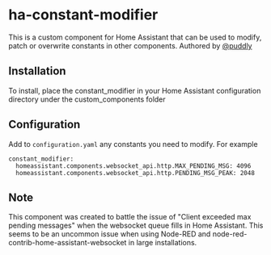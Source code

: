# ha-constant-modifier
This is a custom component for Home Assistant that can be used to modify, patch or overwrite constants in other components. Authored by [@puddly](https://github.com/puddly)

## Installation
To install, place the constant_modifier in your Home Assistant configuration directory under the custom_components folder

## Configuration
Add to `configuration.yaml` any constants you need to modify. For example

```
constant_modifier:
  homeassistant.components.websocket_api.http.MAX_PENDING_MSG: 4096
  homeassistant.components.websocket_api.http.PENDING_MSG_PEAK: 2048
```


## Note
This component was created to battle the issue of "Client exceeded max pending messages" when the websocket queue fills in Home Assistant. This seems to be an uncommon issue when using Node-RED and node-red-contrib-home-assistant-websocket in large installations.


